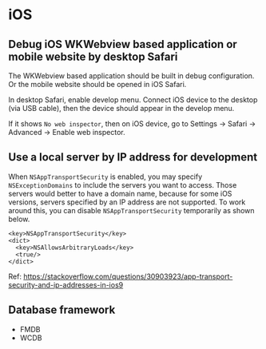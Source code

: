 # iOS

## Debug iOS WKWebview based application or mobile website by desktop Safari

The WKWebview based application should be built in debug configuration. Or the
mobile website should be opened in iOS Safari.

In desktop Safari, enable develop menu. Connect iOS device to the desktop (via
USB cable), then the device should appear in the develop menu.

If it shows `No web inspector`, then on iOS device, go to Settings -> Safari ->
Advanced -> Enable web inspector.

## Use a local server by IP address for development

When `NSAppTransportSecurity` is enabled, you may specify `NSExceptionDomains`
to include the servers you want to access. Those servers would better to have a
domain name, because for some iOS versions, servers specified by an IP address
are not supported. To work around this, you can disable `NSAppTransportSecurity`
temporarily as shown below.

```
<key>NSAppTransportSecurity</key>
<dict>
  <key>NSAllowsArbitraryLoads</key>
  <true/>
</dict>
```

Ref: https://stackoverflow.com/questions/30903923/app-transport-security-and-ip-addresses-in-ios9

## Database framework

* FMDB
* WCDB
